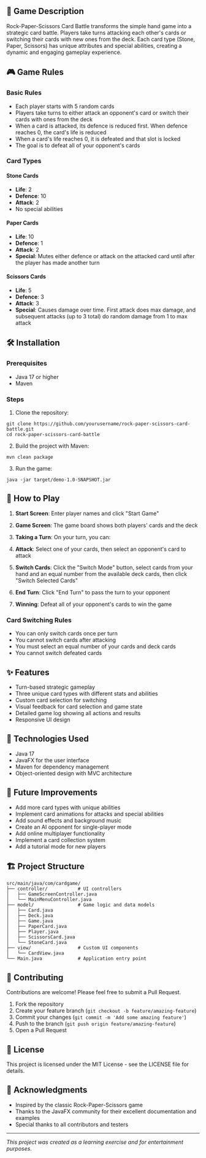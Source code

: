 ## 📖 Game Description

Rock-Paper-Scissors Card Battle transforms the simple hand game into a strategic card battle. Players take turns attacking each other's cards or switching their cards with new ones from the deck. Each card type (Stone, Paper, Scissors) has unique attributes and special abilities, creating a dynamic and engaging gameplay experience.

## 🎮 Game Rules

### Basic Rules

- Each player starts with 5 random cards
- Players take turns to either attack an opponent's card or switch their cards with ones from the deck
- When a card is attacked, its defence is reduced first. When defence reaches 0, the card's life is reduced
- When a card's life reaches 0, it is defeated and that slot is locked
- The goal is to defeat all of your opponent's cards


### Card Types

#### Stone Cards

- **Life**: 2
- **Defence**: 10
- **Attack**: 2
- No special abilities


#### Paper Cards

- **Life**: 10
- **Defence**: 1
- **Attack**: 2
- **Special**: Mutes either defence or attack on the attacked card until after the player has made another turn


#### Scissors Cards

- **Life**: 5
- **Defence**: 3
- **Attack**: 3
- **Special**: Causes damage over time. First attack does max damage, and subsequent attacks (up to 3 total) do random damage from 1 to max attack


## 🛠️ Installation

### Prerequisites

- Java 17 or higher
- Maven


### Steps

1. Clone the repository:

```shellscript
git clone https://github.com/yourusername/rock-paper-scissors-card-battle.git
cd rock-paper-scissors-card-battle
```


2. Build the project with Maven:

```shellscript
mvn clean package
```


3. Run the game:

```shellscript
java -jar target/demo-1.0-SNAPSHOT.jar
```




## 🎯 How to Play

1. **Start Screen**: Enter player names and click "Start Game"
2. **Game Screen**: The game board shows both players' cards and the deck
3. **Taking a Turn**: On your turn, you can:

1. **Attack**: Select one of your cards, then select an opponent's card to attack
2. **Switch Cards**: Click the "Switch Mode" button, select cards from your hand and an equal number from the available deck cards, then click "Switch Selected Cards"



4. **End Turn**: Click "End Turn" to pass the turn to your opponent
5. **Winning**: Defeat all of your opponent's cards to win the game


### Card Switching Rules

- You can only switch cards once per turn
- You cannot switch cards after attacking
- You must select an equal number of your cards and deck cards
- You cannot switch defeated cards


## ✨ Features

- Turn-based strategic gameplay
- Three unique card types with different stats and abilities
- Custom card selection for switching
- Visual feedback for card selection and game state
- Detailed game log showing all actions and results
- Responsive UI design


## 🧰 Technologies Used

- Java 17
- JavaFX for the user interface
- Maven for dependency management
- Object-oriented design with MVC architecture


## 🔮 Future Improvements

- Add more card types with unique abilities
- Implement card animations for attacks and special abilities
- Add sound effects and background music
- Create an AI opponent for single-player mode
- Add online multiplayer functionality
- Implement a card collection system
- Add a tutorial mode for new players


## 🏗️ Project Structure

```plaintext
src/main/java/com/cardgame/
├── controller/           # UI controllers
│   ├── GameScreenController.java
│   └── MainMenuController.java
├── model/                # Game logic and data models
│   ├── Card.java
│   ├── Deck.java
│   ├── Game.java
│   ├── PaperCard.java
│   ├── Player.java
│   ├── ScissorsCard.java
│   └── StoneCard.java
├── view/                 # Custom UI components
│   └── CardView.java
└── Main.java             # Application entry point
```

## 👥 Contributing

Contributions are welcome! Please feel free to submit a Pull Request.

1. Fork the repository
2. Create your feature branch (`git checkout -b feature/amazing-feature`)
3. Commit your changes (`git commit -m 'Add some amazing feature'`)
4. Push to the branch (`git push origin feature/amazing-feature`)
5. Open a Pull Request


## 📄 License

This project is licensed under the MIT License - see the LICENSE file for details.

## 🙏 Acknowledgments

- Inspired by the classic Rock-Paper-Scissors game
- Thanks to the JavaFX community for their excellent documentation and examples
- Special thanks to all contributors and testers


---

*This project was created as a learning exercise and for entertainment purposes.*
